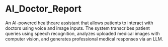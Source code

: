 # AI_Doctor_Report
An AI-powered healthcare assistant that allows patients to interact with doctors using voice and image inputs. The system transcribes patient queries using speech recognition, analyzes uploaded medical images with computer vision, and generates professional medical responses via an LLM.
